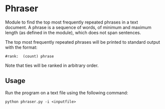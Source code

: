 # Phraser

Module to find the top most frequently repeated phrases in a text document. A phrase is a sequence of words, of minimum and maximum length (as defined in the module), which does not span 
sentences.

The top most frequently repeated phrases will be printed to standard output with the format:

```
#rank:  (count) phrase
```

Note that ties will be ranked in arbitrary order.

## Usage

Run the program on a text file using the following command:

```
python phraser.py -i <inputfile>
```